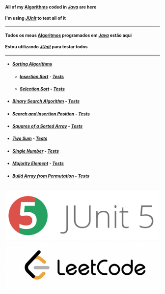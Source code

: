 #### All of my <u>Algorithms</u> coded in <i><u>Java</u></i> are here
#### I'm using <u><i>JUnit</i></u> to test all of it

---

#### Todos os meus <u>Algoritmos</u> programados em <i><u>Java</u></i> estão aqui

#### Estou utilizando <u><i>JUnit</i></u> para testar todos

---

- ##### [Sorting Algorithms](src/main/java/sort)
  - ##### [Insertion Sort](src/main/java/sort/InsertionSort.java) - [Tests](src/test/java/sort/InsertionSortingTest.java)
  - ##### [Selection Sort](src/main/java/sort/SelectionSort.java) - [Tests](src/test/java/sort/SelectionSortingTest.java)
- ##### [Binary Search Algorithm](src/main/java/binary_search) - [Tests](src/test/java/binary_search/BinarySearchTest.java)
- ##### [Search and Insertion Position](src/main/java/search_insertion_position) - [Tests](src/test/java/search_insertion_position/SearchInsertionPositionTest.java)
- ##### [Squares of a Sorted Array](src/main/java/squares_of_a_sorted_array) - [Tests](src/test/java/squares_of_a_sorted_array/SquaresOfASortedArrayTest.java)
- ##### [Two Sum](src/main/java/two_sum) - [Tests](src/test/java/two_sum/TwoSumTest.java)
- ##### [Single Number](src/main/java/single_number) - [Tests](src/test/java/single_number/SingleNumberTest.java)
- ##### [Majority Element](src/main/java/majority_element) - [Tests](src/test/java/majority_element/MajorityElementTest.java)
- ##### [Build Array from Permutation](src/main/java/build_array_from_permutation) - [Tests](src/test/java/build_array_from_permutation/BuildArrayFromPermutationTest.java)

<br />

<img src="images/junit5.png" width="600px" />

<img src="images/leetcode.png" width="600px" />
